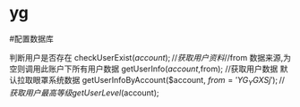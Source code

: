 # yg

#配置数据库

判断用户是否存在
checkUserExist($account);
//获取用户资料  
//$from 数据来源,为空则调用此账户下所有用户数据
getUserInfo($account,$from);
//获取用户数据 默认拉取眼罩系统数据
getUserInfoByAccount($account, $from = 'YG_YGXSj');
//获取用户最高等级
getUserLevel($account);



